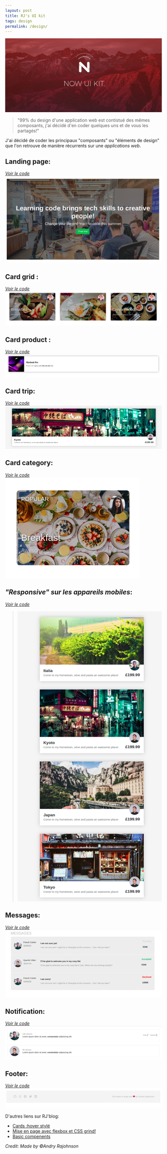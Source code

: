 ```yaml
---
layout: post
title: RJ's UI kit
tags: design
permalink: /design/
---
```


![kit](/images/UI.jpg)

>"99% du design d'une application web est contistué des mêmes composants, j'ai décidé d'en coder quelques uns et de vous les partagés!"

J'ai décidé de coder les principaux "composants" ou "éléments de design" que l'on retrouve de manière récurrents sur une *applications web*.


## Landing page:
[*Voir le code*](https://codepen.io/andryjohn/pen/EzVoWQ)
![Card](/images/landing-page.png)


## Card grid :
[*Voir le code*](https://codepen.io/andryjohn/pen/XwmPWR)
![Card](/images/Cards-design.png)


## Card product :
[*Voir le code*](https://codepen.io/andryjohn/pen/XwmYqw)
![Card](/images/apple.png)


## Card trip:
[*Voir le code*](https://codepen.io/andryjohn/pen/XwmYqw)
![Card](/images/trip.png)



## Card category:
[*Voir le code*](https://codepen.io/andryjohn/pen/ZdQRmb)
![Card](/images/breakfast.png)



## *"Responsive" sur les appareils mobiles*:
[*Voir le code*](https://codepen.io/andryjohn/pen/agdRYm)

>![Cards reponsive](/images/Responsive.png)


## Messages:
[*Voir le code*](https://codepen.io/andryjohn/pen/RmrrLd)
![Message](/images/messsage.png)



## Notification:
[*Voir le code*](https://codepen.io/andryjohn/pen/PvPVRj)
![Card](/images/notification.png)



## Footer:


[*Voir le code*](https://codepen.io/andryjohn/pen/PvPVRj)
![footer](/images/Footer.png)


D'autres liens sur RJ'blog:
*  [Cards :hover stylé](http://localhost:4000/developper/skills/2019/05/26/example-of-flex/)
*  [Mise en page avec flexbox et CSS grind!](http://localhost:4000/developper/skills/2019/05/09/Top-site/)
*  [Basic compenents](http://localhost:4000/developper/skills/2019/05/07/UI-Compenent-layout/)

 <footer><cite title="Workshop">Credit: Made by ©Andry Rajohnson</cite></footer>

